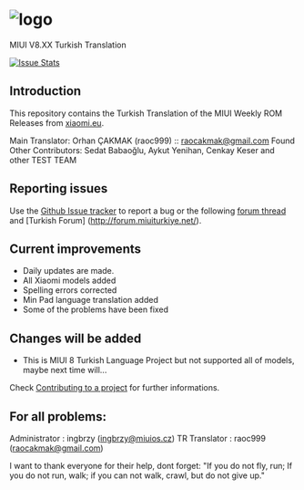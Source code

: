 
# ![logo](https://camo.githubusercontent.com/3ab748b1e78c6af721aaf4ecbe6443990add4f42/687474703a2f2f692e696d6775722e636f6d2f386d4876514e772e706e67) 
MIUI V8.XX Turkish Translation

[![Issue Stats](https://github.com/ingbrzy/MA-XML-7.0-TURKISH/issues)](https://github.com/ingbrzy/MA-XML-7.0-TURKISH/issues)

## Introduction

This repository contains the Turkish Translation of the MIUI Weekly ROM Releases from [xiaomi.eu](http://xiaomi.eu/community/forums/103/).

Main Translator:
Orhan ÇAKMAK (raoc999) :: raocakmak@gmail.com
Found Other Contributors:
Sedat Babaoğlu, Aykut Yenihan, Cenkay Keser and other TEST TEAM


## Reporting issues

Use the [Github Issue tracker](https://github.com/ingbrzy/MA-XML-7.0-TURKISH/issues) to report a bug or the following [forum thread](http://xiaomi.eu/community/) and [Turkish Forum] (http://forum.miuiturkiye.net/).


## Current improvements

* Daily updates are made.
* All Xiaomi models added
* Spelling errors corrected
* Min Pad language translation added
* Some of the problems have been fixed

## Changes will be added

* This is MIUI 8 Turkish Language Project but not supported all of models, maybe next time will...

Check [Contributing to a project](https://guides.github.com/activities/forking) for further informations.

## For all problems:
Administrator : ingbrzy (ingbrzy@miuios.cz)
TR Translator : raoc999 (raocakmak@gmail.com)

I want to thank everyone for their help, dont forget: "If you do not fly, run; If you do not run, walk; if you can not walk, crawl, but do not give up."

